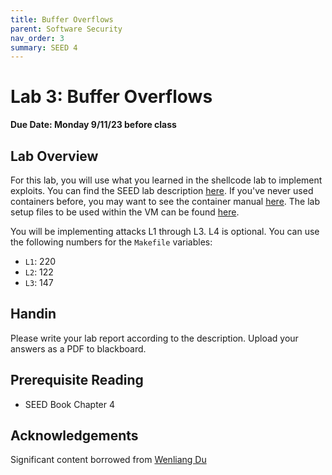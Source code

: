 ```yaml
---
title: Buffer Overflows
parent: Software Security
nav_order: 3
summary: SEED 4
---
```


# Lab 3: Buffer Overflows

**Due Date: Monday 9/11/23 before class**

## Lab Overview

For this lab, you will use what you learned in the shellcode lab to implement exploits. 
You can find the SEED lab description [here](https://seedsecuritylabs.org/Labs_20.04/Files/Buffer_Overflow_Setuid/Buffer_Overflow_Setuid.pdf). If you've
never used containers before, you may want to see the container manual [here](https://github.com/seed-labs/seed-labs/blob/master/manuals/docker/SEEDManual-Container.md). The
lab setup files to be used within the VM can be found [here](https://seedsecuritylabs.org/Labs_20.04/Files/Buffer_Overflow_Setuid/Labsetup.zip).

You will be implementing attacks L1 through L3. L4 is optional. You can use the following numbers for the `Makefile` variables:
- `L1`: 220
- `L2`: 122
- `L3`: 147

## Handin
Please write your lab report according to the description. Upload your answers as a PDF to blackboard. 

## Prerequisite Reading
- SEED Book Chapter 4

## Acknowledgements 
Significant content borrowed from [Wenliang Du](https://web.ecs.syr.edu/~wedu/)

